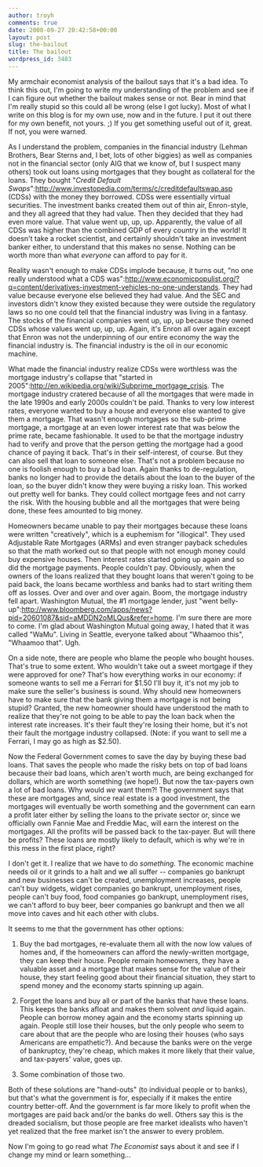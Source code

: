 ```yaml
---
author: troyh
comments: true
date: 2008-09-27 20:42:58+00:00
layout: post
slug: the-bailout
title: The bailout
wordpress_id: 3483
---
```


My armchair economist analysis of the bailout says that it's a bad idea. To think this out, I'm going to write my understanding of the problem and see if I can figure out whether the bailout makes sense or not. Bear in mind that I'm really stupid so this could all be wrong (else I got lucky). Most of what I write on this blog is for my own use, now and in the future. I put it out there for my own benefit, not yours. ;)  If you get something useful out of it, great. If not, you were warned.


<!-- more -->

As I understand the problem, companies in the financial industry (Lehman Brothers, Bear Sterns and, I bet, lots of other biggies) as well as companies not in the financial sector (only AIG that we know of, but I suspect many others) took out loans using mortgages that they bought as collateral for the loans. They bought "_Credit Default Swaps_":http://www.investopedia.com/terms/c/creditdefaultswap.asp (CDSs) with the money they borrowed. CDSs were essentially virtual securities. The investment banks created them out of thin air, Enron-style, and they all agreed that they had value. Then they decided that they had even more value. That value went up, up, up. Apparently, the value of all CDSs was higher than the combined GDP of every country in the world! It doesn't take a rocket scientist, and certainly shouldn't take an investment banker either, to understand that this makes no sense. Nothing can be worth more than what _everyone_ can afford to pay for it.

Reality wasn't enough to make CDSs implode because, it turns out, "no one really understood what a CDS was":http://www.economicpopulist.org/?q=content/derivatives-investment-vehicles-no-one-understands. They had value because everyone else believed they had value. And the SEC and investors didn't know they existed because they were outside the regulatory laws so no one could tell that the financial industry was living in a fantasy. The stocks of the financial companies went up, up, up because they owned CDSs whose values went up, up, up. Again, it's Enron all over again except that Enron was not the underpinning of our entire economy the way the financial industry is. The financial industry is the oil in our economic machine.

What made the financial industry realize CDSs were worthless was the mortgage industry's collapse that "started in 2005":http://en.wikipedia.org/wiki/Subprime_mortgage_crisis. The mortgage industry cratered because of all the mortgages that were made in the late 1990s and early 2000s couldn't be paid. Thanks to very low interest rates, everyone wanted to buy a house and everyone else wanted to give them a mortgage. That wasn't enough mortgages so the sub-prime mortgage, a mortgage at an even lower interest rate that was below the prime rate, became fashionable. It used to be that the mortgage industry had to verify and prove that the person getting the mortgage had a good chance of paying it back. That's in their self-interest, of course. But they can also sell that loan to someone else. That's not a problem because no one is foolish enough to buy a bad loan. Again thanks to de-regulation, banks no longer had to provide the details about the loan to the buyer of the loan, so the buyer didn't know they were buying a risky loan. This worked out pretty well for banks. They could collect mortgage fees and not carry the risk. With the housing bubble and all the mortgages that were being done, these fees amounted to big money.

Homeowners became unable to pay their mortgages because these loans were written "creatively", which is a euphemism for "illogical". They used Adjustable Rate Mortgages (ARMs) and even stranger payback schedules so that the math worked out so that people with not enough money could buy expensive houses. Then interest rates started going up again and so did the mortgage payments. People couldn't pay. Obviously, when the owners of the loans realized that they bought loans that weren't going to be paid back, the loans became worthless and banks had to start writing them off as losses. Over and over and over again. Boom, the mortgage industry fell apart. Washington Mutual, the #1 mortgage lender, just "went belly-up":http://www.bloomberg.com/apps/news?pid=20601087&sid=aMDDN2oMLQus&refer=home. I'm sure there are more to come. I'm glad about Washington Mutual going away, I hated that it was called "WaMu". Living in Seattle, everyone talked about "Whaamoo this", "Whaamoo that". Ugh.

On a side note, there are people who blame the people who bought houses. That's true to some extent. Who wouldn't take out a sweet mortgage if they were approved for one? That's how everything works in our economy: if someone wants to sell me a Ferrari for $1.50 I'll buy it, it's not my job to make sure the seller's business is sound. Why should new homeowners have to make sure that the bank giving them a mortgage is not being stupid? Granted, the new homeowner should have understood the math to realize that they're not going to be able to pay the loan back when the interest rate increases. It's their fault they're losing their home, but it's not their fault the mortgage industry collapsed. (Note: if you want to sell me a Ferrari, I may go as high as $2.50).

Now the Federal Government comes to save the day by buying these bad loans. That saves the people who made the risky bets on top of bad loans because their bad loans, which aren't worth much, are being exchanged for dollars, which are worth something (we hope!). But now the tax-payers own a lot of bad loans. Why would _we_ want them?! The government says that these are mortgages and, since real estate is a good investment, the mortgages will eventually be worth something and the government can earn a profit later either by selling the loans to the private sector or, since we officially own Fannie Mae and Freddie Mac, will earn the interest on the mortgages. All the profits will be passed back to the tax-payer. But will there be profits? These loans are mostly likely to default, which is why we're in this mess in the first place, right?

I don't get it. I realize that we have to do _something_. The economic machine needs oil or it grinds to a halt and we all suffer -- companies go bankrupt and new businesses can't be created, unemployment increases, people can't buy widgets, widget companies go bankrupt, unemployment rises, people can't buy food, food companies go bankrupt, unemployment rises, we can't afford to buy beer, beer companies go bankrupt and then we all move into caves and hit each other with clubs.

It seems to me that the government has other options:

1. Buy the bad mortgages, re-evaluate them all with the now low values of homes and, if the homeowners can afford the newly-written mortgage, they can keep their house. People remain homeowners, they have a valuable asset and a mortgage that makes sense for the value of their house, they start feeling good about their financial situation, they start to spend money and the economy starts spinning up again.

2. Forget the loans and buy all or part of the banks that have these loans. This keeps the banks afloat and makes them solvent _and_ liquid again. People can borrow money again and the economy starts spinning up again. People still lose their houses, but the only people who seem to care about that are the people who are losing their houses (who says Americans are empathetic?). And because the banks were on the verge of bankruptcy, they're cheap, which makes it more likely that their value, and tax-payers' value, goes up.

3. Some combination of those two.

Both of these solutions are "hand-outs" (to individual people or to banks), but that's what the government is for, especially if it makes the entire country better-off. And the government is far more likely to profit when the mortgages are paid back and/or the banks do well. Others say this is the dreaded socialism, but those people are free market idealists who haven't yet realized that the free market isn't the answer to every problem.

Now I'm going to go read what _The Economist_ says about it and see if I change my mind or learn something...
